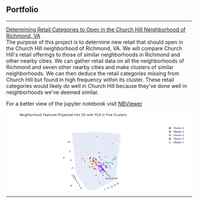 ## Portfolio

---
[Determining Retail Categories to Open in the Church Hill Neighborhood of Richmond, VA](https://github.com/mphill82/Retail_Inference_Capstone)
<br>
The purpose of this project is to determine new retail that should open in the Church Hill neighborhood of Richmond, VA. We will compare Church Hill's retail offerings to those of similar neighborhoods in Richmond and other nearby cities. We can gather retail data on all the neighborhoods of Richmond and seven other nearby cities and make clusters of similar neighborhoods. We can then deduce the retail categories missing from Church Hill but found in high frequency within its cluster. These retail categories would likely do well in Church Hill because they've done well in neighborhoods we've deemed similar.
<br>

For a better view of the jupyter notebook visit [NBViewer](https://nbviewer.jupyter.org/github/mphill82/Retail_Inference_Capstone/blob/8b065d53de52195103b25927ec2ba1c2a5cb30b4/Retail_Inference_notebook.ipynb)

<img src="images/cluster_plot.png?raw=True"/> 

---

